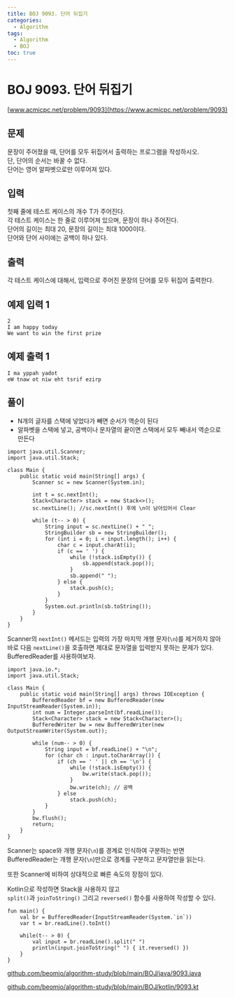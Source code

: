 ```yaml
---
title: BOJ 9093. 단어 뒤집기
categories:
  - Algorithm
tags:
  - Algorithm
  - BOJ
toc: true
---
```



# BOJ 9093. 단어 뒤집기
[www.acmicpc.net/problem/9093](https://www.acmicpc.net/problem/9093)

## **문제**
문장이 주어졌을 때, 단어를 모두 뒤집어서 출력하는 프로그램을 작성하시오.   
단, 단어의 순서는 바꿀 수 없다.   
단어는 영어 알파벳으로만 이루어져 있다.  

## **입력**
첫째 줄에 테스트 케이스의 개수 T가 주어진다.   
각 테스트 케이스는 한 줄로 이루어져 있으며, 문장이 하나 주어진다.   
단어의 길이는 최대 20, 문장의 길이는 최대 1000이다.   
단어와 단어 사이에는 공백이 하나 있다.

## **출력**
각 테스트 케이스에 대해서, 입력으로 주어진 문장의 단어를 모두 뒤집어 출력한다.  

## **예제 입력 1** 
```
2
I am happy today
We want to win the first prize
```

## **예제 출력 1** 

```
I ma yppah yadot
eW tnaw ot niw eht tsrif ezirp
```

## **풀이**
- N개의 글자를 스택에 넣었다가 빼면 순서가 역순이 된다
- 알파벳을 스택에 넣고, 공백이나 문자열의 끝이면 스택에서 모두 빼내서 역순으로 만든다  

```
import java.util.Scanner;
import java.util.Stack;

class Main {
    public static void main(String[] args) {
        Scanner sc = new Scanner(System.in);

        int t = sc.nextInt();
        Stack<Character> stack = new Stack<>();
        sc.nextLine(); //sc.nextInt() 후에 \n이 남아있어서 Clear

        while (t-- > 0) {
            String input = sc.nextLine() + " ";
            StringBuilder sb = new StringBuilder();
            for (int i = 0; i < input.length(); i++) {
                char c = input.charAt(i);
                if (c == ' ') {
                    while (!stack.isEmpty()) {
                        sb.append(stack.pop());
                    }
                    sb.append(" ");
                } else {
                    stack.push(c);
                }
            }
            System.out.println(sb.toString());
        }
    }
}
```

Scanner의 `nextInt()` 메서드는 입력의 가장 마지막 개행 문자(`\n`)를 제거하지 않아  
바로 다음 `nextLine()`을 호출하면 제대로 문자열을 입력받지 못하는 문제가 있다.  
BufferedReader를 사용하여보자.  

```
import java.io.*;
import java.util.Stack;

class Main {
    public static void main(String[] args) throws IOException {
        BufferedReader bf = new BufferedReader(new InputStreamReader(System.in));
        int num = Integer.parseInt(bf.readLine());
        Stack<Character> stack = new Stack<Character>();
        BufferedWriter bw = new BufferedWriter(new OutputStreamWriter(System.out));

        while (num-- > 0) {
            String input = bf.readLine() + "\n";
            for (char ch : input.toCharArray()) {
                if (ch == ' ' || ch == '\n') {
                    while (!stack.isEmpty()) {
                        bw.write(stack.pop());
                    }
                    bw.write(ch); // 공백
                } else
                    stack.push(ch);
            }
        }
        bw.flush();
        return;
    }
}
```

Scanner는 space와 개행 문자(`\n`)를 경계로 인식하여 구분하는 반면  
BufferedReader는 개행 문자(`\n`)만으로 경계를 구분하고 문자열만을 읽는다.  

또한 Scanner에 비하여 상대적으로 빠른 속도의 장점이 있다.  

Kotlin으로 작성하면 Stack을 사용하지 않고    
`split()`과 `joinToString()` 그리고 `reversed()` 함수를 사용하여 작성할 수 있다.  

```
fun main() {
    val br = BufferedReader(InputStreamReader(System.`in`))
    var t = br.readLine().toInt()

    while(t-- > 0) {
        val input = br.readLine().split(" ")
        println(input.joinToString(" ") { it.reversed() })
    }
}
```

[github.com/beomjo/algorithm-study/blob/main/BOJ/java/9093.java](https://github.com/beomjo/algorithm-study/blob/main/BOJ/java/9093.java)

[github.com/beomjo/algorithm-study/blob/main/BOJ/kotlin/9093.kt](https://github.com/beomjo/algorithm-study/blob/main/BOJ/kotlin/9093.kt)